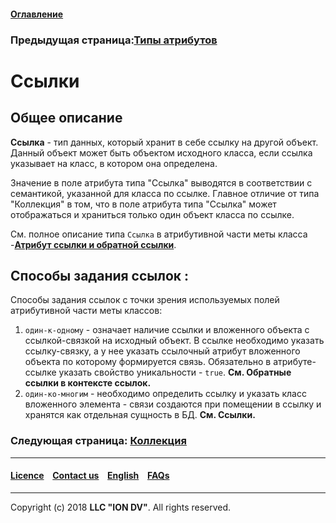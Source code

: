 #### [Оглавление](/docs/ru/index.md)

### Предыдущая страница:[Типы атрибутов](/docs/ru/2_system_description/metadata_structure/meta_class/property_types.md)

# Ссылки

## Общее описание

**Ссылка** - тип данных, который хранит в себе ссылку на другой объект. Данный объект может быть объектом исходного класса, если ссылка указывает на класс, в котором она определена. 

Значение в поле атрибута типа "Ссылка" выводятся в соответствии с семантикой, указанной для класса по ссылке. Главное отличие от типа "Коллекция" в том, что в поле атрибута типа "Ссылка" может отображаться и храниться только один объект класса по ссылке. 

См. полное описание типа `Ссылка` в атрибутивной части меты класса -[**Атрибут  ссылки и обратной ссылки**](/docs/ru/2_system_description/metadata_structure/meta_class/atr_ref_backref.md).

## Способы задания ссылок :
Способы задания ссылок с точки зрения используемых полей атрибутивной части меты классов: 
1. `один-к-одному` - означает наличие ссылки и вложенного объекта с ссылкой-связкой на исходный объект. В ссылке необходимо указать ссылку-связку, а у нее указать ссылочный атрибут вложенного объекта по которому формируется связь. Обязательно в атрибуте-ссылке указать свойство уникальности - `true`. __См. Обратные ссылки в контексте ссылок.__ 
2. `один-ко-многим` - необходимо определить ссылку и указать класс вложенного элемента - связи создаются при помещении в ссылку и хранятся как отдельная сущность в БД. __См. Ссылки.__




### Следующая страница: [Коллекция](/docs/ru/2_system_description/metadata_structure/meta_class/type_collection14.md)
--------------------------------------------------------------------------  


 #### [Licence](/LICENCE.md) &ensp;  [Contact us](https://iondv.com) &ensp;  [English](/docs/en/2_system_description/metadata_structure/meta_class/type_reference13.md)   &ensp; [FAQs](/faqs.md)  <div><img src="https://mc.iondv.com/watch/local/docs/framework" style="position:absolute; left:-9999px;" height=1 width=1 alt="iondv metrics"></div>         



--------------------------------------------------------------------------  

Copyright (c) 2018 **LLC "ION DV"**.
All rights reserved. 
